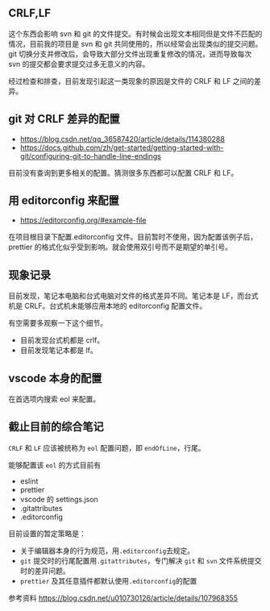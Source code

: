 ## CRLF,LF

这个东西会影响 svn 和 git 的文件提交。有时候会出现文本相同但是文件不匹配的情况，目前我的项目是 svn 和 git 共同使用的，所以经常会出现类似的提交问题。git 切换分支并修改后，会导致大部分文件出现重复修改的情况，进而导致每次 svn 的提交都会要求提交过多无意义的内容。

经过检查和排查，目前发现引起这一类现象的原因是文件的 CRLF 和 LF 之间的差异。

## git 对 CRLF 差异的配置

- https://blog.csdn.net/qq_36587420/article/details/114380288
- https://docs.github.com/zh/get-started/getting-started-with-git/configuring-git-to-handle-line-endings

目前没有查询到更多相关的配置。猜测很多东西都可以配置 CRLF 和 LF。

## 用 editorconfig 来配置

- https://editorconfig.org/#example-file

在项目根目录下配置.editorconfig 文件。目前暂时不使用，因为配置该例子后，prettier 的格式化似乎受到影响。就会使用双引号而不是期望的单引号。

## 现象记录

目前发现，笔记本电脑和台式电脑对文件的格式差异不同。笔记本是 LF，而台式机是 CRLF。台式机未能够应用本地的 editorconfig 配置文件。

有空需要多观察一下这个细节。

- 目前发现台式机都是 crlf。
- 目前发现笔记本都是 lf。

## vscode 本身的配置

在首选项内搜索 eol 来配置。

## 截止目前的综合笔记

`CRLF` 和 `LF` 应该被统称为 `eol` 配置问题，即 `endOfLine`，行尾。

能够配置该 `eol` 的方式目前有

- eslint
- prettier
- vscode 的 settings.json
- .gitattributes
- .editorconfig

目前设置的暂定策略是：

- 关于编辑器本身的行为规范，用`.editorconfig`去规定。
- `git` 提交时的行尾配置用`.gitattributes`，专门解决 `git` 和 `svn` 文件系统提交时的差异问题。
- `prettier` 及其任意插件都默认使用`.editorconfig`的配置

参考资料
https://blog.csdn.net/u010730126/article/details/107968355
